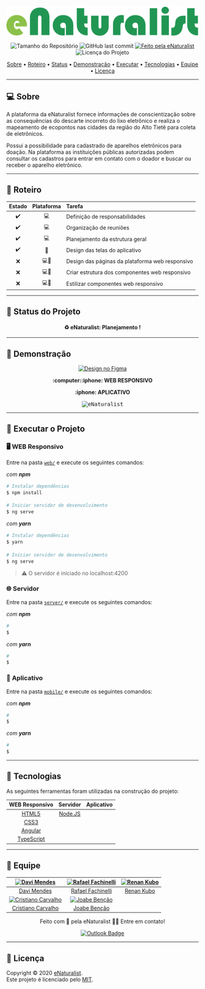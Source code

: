 <p align="center">
  <img alt="eNaturalist" src="./.github/logoTypography.svg"/>
<p>

<p align="center"> 
  <img alt="Tamanho do Repositório" src="https://img.shields.io/github/repo-size/rafaelfachinelli/eNaturalist?color=219653&style=for-the-badge">
  <img alt="GitHub last commit" src="https://img.shields.io/github/last-commit/rafaelfachinelli/eNaturalist?color=219653&style=for-the-badge">
  <a href="https://github.com/rafaelfachinelli">
    <img alt="Feito pela eNaturalist" src="https://img.shields.io/badge/Team-eNaturalist-%219653?color=219653&style=for-the-badge">
  </a>
  <img alt="Licença do Projeto" src="https://img.shields.io/github/license/rafaelfachinelli/Proffy?color=219653&style=for-the-badge"/>
<p>

<p align="center">
 <a href="#computer-sobre">Sobre</a> •
 <a href="#memo-roteiro">Roteiro</a> •
 <a href="#triangular_ruler-status-do-projeto">Status</a> •
 <a href="#movie_camera-demonstração">Demonstração</a> •
 <a href="#dvd-executar-o-projeto">Executar</a> •
 <a href="#hammer-tecnologias">Tecnologias</a> •
 <a href="#pray-equipe">Equipe</a> •
 <a href="#page_facing_up-licença">Licença</a>
</p>

---
## :computer: Sobre

A plataforma da eNaturalist fornece informações de conscientização sobre as consequências do descarte incorreto do lixo eletrônico e realiza o mapeamento de ecopontos nas cidades da região do Alto Tietê para coleta de eletrônicos.

Possui a possibilidade para cadastrado de aparelhos eletrônicos para doação. Na plataforma as instituições públicas autorizadas podem consultar os cadastros para entrar em contato com o doador e buscar ou receber o aparelho eletrônico.

---
## :memo: **Roteiro**

<div align="center">

|      Estado      |     Plataforma   |     Tarefa    |
|      :---:       |       :---:      |      :---     |
|:heavy_check_mark:|:computer:        |Definição de responsabilidades|
|:heavy_check_mark:|:computer:        |Organização de reuniões|
|:heavy_check_mark:|:computer:        |Planejamento da estrutura geral|
|:heavy_check_mark:|:iphone:          |Design das telas do aplicativo|
|:x:		   |:computer::iphone:|Design das páginas da plataforma web responsivo|
|:x:		   |:computer::iphone:|Criar estrutura dos componentes web responsivo|
|:x:		   |:computer::iphone:|Estilizar componentes web responsivo|

</div>

---
## :triangular_ruler: **Status do Projeto**

<h4 align="center"> 
	♻️ eNaturalist: Planejamento !
</h4>

---
## :movie_camera: **Demonstração**

<p align="center"><a href="https://www.figma.com/file/beUXYOnXPGzZzTtthK9jw4/eNaturalist?node-id=0%3A1"><img alt="Design no Figma" src="https://img.shields.io/badge/FIGMA-Em_Desenvolvimento-219653?logo=figma&style=for-the-badge&link=https://github.com/rafaelfachinelli/eNaturalist"/></a></p>

<p align="center"><b> :computer::iphone: WEB RESPONSIVO </b>
</p>

<p align="center"><b> :iphone: APLICATIVO </b></p>

<p align="center">
  <kbd><img alt="eNaturalist" src="./.github/mobile_demo.gif"/></kbd>
<p>

---
## :dvd: **Executar o Projeto**

### :desktop_computer: **WEB Responsivo**

Entre na pasta [`web/`](web/) e execute os seguintes comandos:

_com **npm**_

```bash
# Instalar dependências
$ npm install

# Iniciar servidor de desenvolvimento
$ ng serve
```

_com **yarn**_

```bash
# Instalar dependências
$ yarn

# Iniciar servidor de desenvolvimento
$ ng serve
```

> ⚠️ O servidor é iniciado no localhost:4200

### :globe_with_meridians: **Servidor**

Entre na pasta [`server/`](server/) e execute os seguintes comandos:

_com **npm**_

```bash
# 
$ 
```

_com **yarn**_

```bash
# 
$ 
```

### :iphone: **Aplicativo**

Entre na pasta [`mobile/`](mobile/) e execute os seguintes comandos:

_com **npm**_

```bash
# 
$ 
```

_com **yarn**_

```bash
# 
$ 
```

---

## :hammer: **Tecnologias**

As seguintes ferramentas foram utilizadas na construção do projeto:

<div align="center">

|WEB Responsivo								|Servidor					|Aplicativo|
|:---:									|:---:						|:---:|
|[HTML5](https://developer.mozilla.org/pt-BR/docs/Web/HTML/HTML5)	|[Node.JS](https://nodejs.org/pt-br/)		||
|[CSS3](https://developer.mozilla.org/pt-BR/docs/Archive/CSS3)		|||
|[Angular](https://angular.io)						|||
|[TypeScript](https://www.typescriptlang.org)						|||

</div>

---
## :pray: **Equipe**

<div align="center">

|<a href="https://github.com/DaviMendes-S"><img src="https://avatars0.githubusercontent.com/u/66315929?s=460&u=fdcb45a4ce343f5f4966155aadce49d3a61078cd&v=4" width="100px;" alt="Davi Mendes"/></a> | <a href="https://github.com/rafaelfachinelli"><img src="https://avatars3.githubusercontent.com/u/19878139?s=460&u=278a6f44f49af3c8edb13a811f7654dfe6e89341&v=4" width="100px;" alt="Rafael Fachinelli"/></a> | <a href="https://github.com/RenanKubo"><img src="https://avatars3.githubusercontent.com/u/66316370?s=460&v=4" width="100px;" alt="Renan Kubo"/></a> |
|:---:|:---:|:---:|
|<a href="https://github.com/DaviMendes-S">Davi Mendes</a> | <a href="https://github.com/rafaelfachinelli">Rafael Fachinelli</a> | <a href="https://github.com/RenanKubo">Renan Kubo</a>|
|<a href="https://github.com/cris141187"><img src="https://avatars1.githubusercontent.com/u/65961863?s=460&u=6bad8c345703b83adadfaf2bfd08217b3803e1a4&v=4" width="100px;" alt="Cristiano Carvalho"/></a> | <a href="https://github.com/J0BS013"><img src="https://avatars0.githubusercontent.com/u/55113897?s=460&u=93ed0229a40a6cd12f1e687da9ab9247dda644f4&v=4" width="100px;" alt="Joabe Benção"/></a> | |
|<a href="https://github.com/cris141187">Cristiano Carvalho</a> | <a href="https://github.com/J0BS013">Joabe Benção</a> | |

Feito com 💚 pela eNaturalist 👋🏽 Entre em contato!

[![Outlook Badge](https://img.shields.io/badge/-enaturalist.fatec@gmail.com-D14836?style=flat-square&logo=gmail&logoColor=white&link=mailto:enaturalist.fatec@gmail.com)](mailto:enaturalist.fatec@gmail.com)

</div>

---
## :page_facing_up: **Licença**

Copyright © 2020 [eNaturalist](https://github.com/rafaelfachinelli).<br />
Este projeto é licenciado pelo [MIT](./LICENSE).

